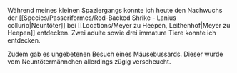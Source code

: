 Während meines kleinen Spaziergangs konnte ich heute den Nachwuchs der [[Species/Passeriformes/Red-Backed Shrike - Lanius collurio|Neuntöter]]
bei [[Locations/Meyer zu Heepen, Leithenhof|Meyer zu Heepen]] entdecken. Zwei adulte sowie drei immature Tiere konnte ich entdecken. 

Zudem gab es ungebetenen Besuch eines Mäusebussards. Dieser wurde vom Neuntötermännchen allerdings zügig verscheucht.